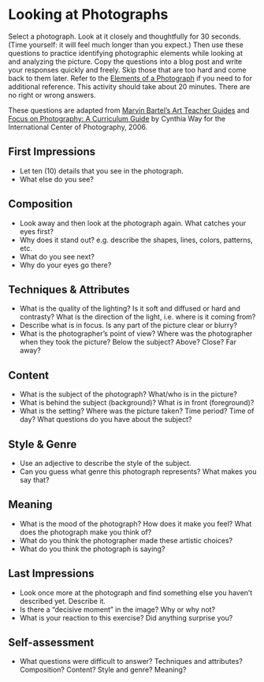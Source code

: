 # Looking at Photographs

Select a photograph. Look at it closely and thoughtfully for 30 seconds. (Time yourself: it will feel much longer than you expect.) Then use these questions to practice identifying photographic elements while looking at and analyzing the picture. Copy the questions into a blog post and write your responses quickly and freely. Skip those that are too hard and come back to them later. Refer to the [Elements of a Photograph](https://github.com/ellennickles/xphoto-s23/blob/main/resources/photograph-elements.md) if you need to for additional reference. This activity should take about 20 minutes. There are no right or wrong answers.

These questions are adapted from [Marvin Bartel’s Art Teacher Guides](https://www.bartelart.com/) and [Focus on Photography: A Curriculum Guide](https://www.icp.org/content/focus-on-photography) by Cynthia Way for the International Center of Photography, 2006.

## First Impressions

- Let ten (10) details that you see in the photograph.
- What else do you see?

## Composition

- Look away and then look at the photograph again. What catches your eyes first? 
- Why does it stand out? e.g. describe the shapes, lines, colors, patterns, etc.
- What do you see next?
- Why do your eyes go there?

## Techniques & Attributes

- What is the quality of the lighting? Is it soft and diffused or hard and contrasty? What is the direction of the light, i.e. where is it coming from?
- Describe what is in focus. Is any part of the picture clear or blurry?
- What is the photographer’s point of view? Where was the photographer when they took the picture? Below the subject? Above? Close? Far away?

## Content

- What is the subject of the photograph? What/who is in the picture?
- What is behind the subject (background)? What is in front (foreground)? 
- What is the setting? Where was the picture taken? Time period? Time of day?
What questions do you have about the subject?

## Style & Genre

- Use an adjective to describe the style of the subject.
- Can you guess what genre this photograph represents? What makes you say that?

## Meaning

- What is the mood of the photograph? How does it make you feel? What does the photograph make you think of?
- What do you think the photographer made these artistic choices?
- What do you think the photograph is saying?

## Last Impressions

- Look once more at the photograph and find something else you haven’t described yet. Describe it.
- Is there a “decisive moment” in the image? Why or why not?
- What is your reaction to this exercise? Did anything surprise you?

## Self-assessment

- What questions were difficult to answer? Techniques and attributes?
  Composition? Content? Style and genre? Meaning?
